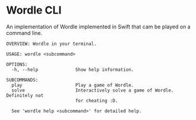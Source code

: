 # Wordle CLI
An implementation of Wordle implemented in Swift that cam be played on a command line.
```
OVERVIEW: Wordle in your terminal.

USAGE: wordle <subcommand>

OPTIONS:
  -h, --help              Show help information.

SUBCOMMANDS:
  play                    Play a game of Wordle.
  solve                   Interactively solve a game of Wordle. Definitely not
                          for cheating :D.

  See 'wordle help <subcommand>' for detailed help.
```
